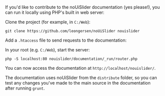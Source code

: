 If you'd like to contribute to the noUiSlider documentation (yes please!), you can run it locally using PHP's built in web server:

Clone the project (for example, in `C:/Web`):

```git clone https://github.com/leongersen/noUiSlider nouislider```

Add a `.htaccess` file to send requests to the documentation:

In your root (e.g. `C:/Web`), start the server:

```php -S localhost:80 nouislider/documentation/_run/router.php```

You can now access the documentation at `http://localhost/nouislider/`.

The documentation uses noUiSlider from the `distribute` folder, so you can test any changes you've made to the main source in the documentation after running `grunt`.
